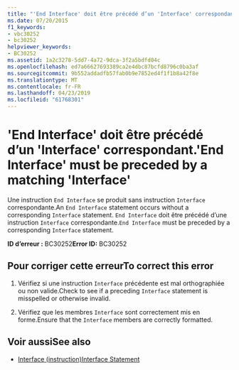 ```yaml
---
title: "'End Interface' doit être précédé d’un 'Interface' correspondant."
ms.date: 07/20/2015
f1_keywords:
- vbc30252
- bc30252
helpviewer_keywords:
- BC30252
ms.assetid: 1a2c3278-5dd7-4a72-9dca-3f2a5bdfd04c
ms.openlocfilehash: ed7a66627693389ca2e4dbc87bcfd8796c0ba3af
ms.sourcegitcommit: 9b552addadfb57fab0b9e7852ed4f1f1b8a42f8e
ms.translationtype: MT
ms.contentlocale: fr-FR
ms.lasthandoff: 04/23/2019
ms.locfileid: "61768301"
---
```

# <a name="end-interface-must-be-preceded-by-a-matching-interface"></a><span data-ttu-id="a0f9d-102">'End Interface' doit être précédé d’un 'Interface' correspondant.</span><span class="sxs-lookup"><span data-stu-id="a0f9d-102">'End Interface' must be preceded by a matching 'Interface'</span></span>
<span data-ttu-id="a0f9d-103">Une instruction `End Interface` se produit sans instruction `Interface` correspondante.</span><span class="sxs-lookup"><span data-stu-id="a0f9d-103">An `End Interface` statement occurs without a corresponding `Interface` statement.</span></span> <span data-ttu-id="a0f9d-104">`End Interface` doit être précédé d’une instruction `Interface` correspondante.</span><span class="sxs-lookup"><span data-stu-id="a0f9d-104">`End Interface` must be preceded by a corresponding `Interface` statement.</span></span>  
  
 <span data-ttu-id="a0f9d-105">**ID d’erreur :** BC30252</span><span class="sxs-lookup"><span data-stu-id="a0f9d-105">**Error ID:** BC30252</span></span>  
  
## <a name="to-correct-this-error"></a><span data-ttu-id="a0f9d-106">Pour corriger cette erreur</span><span class="sxs-lookup"><span data-stu-id="a0f9d-106">To correct this error</span></span>  
  
1. <span data-ttu-id="a0f9d-107">Vérifiez si une instruction `Interface` précédente est mal orthographiée ou non valide.</span><span class="sxs-lookup"><span data-stu-id="a0f9d-107">Check to see if a preceding `Interface` statement is misspelled or otherwise invalid.</span></span>  
  
2. <span data-ttu-id="a0f9d-108">Vérifiez que les membres `Interface` sont correctement mis en forme.</span><span class="sxs-lookup"><span data-stu-id="a0f9d-108">Ensure that the `Interface` members are correctly formatted.</span></span>  
  
## <a name="see-also"></a><span data-ttu-id="a0f9d-109">Voir aussi</span><span class="sxs-lookup"><span data-stu-id="a0f9d-109">See also</span></span>

- [<span data-ttu-id="a0f9d-110">Interface (instruction)</span><span class="sxs-lookup"><span data-stu-id="a0f9d-110">Interface Statement</span></span>](../../visual-basic/language-reference/statements/interface-statement.md)
